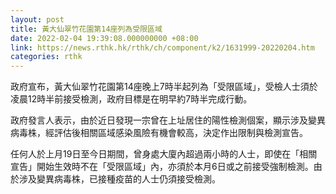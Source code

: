 ```yaml
---
layout: post
title: 黃大仙翠竹花園第14座列為受限區域
date: 2022-02-04 19:39:08.000000000 +08:00
link: https://news.rthk.hk/rthk/ch/component/k2/1631999-20220204.htm
categories: rthk
---
```


政府宣布，黃大仙翠竹花園第14座晚上7時半起列為「受限區域」，受檢人士須於凌晨12時半前接受檢測，政府目標是在明早約7時半完成行動。

政府發言人表示，由於近日發現一宗曾在上址居住的陽性檢測個案，顯示涉及變異病毒株，經評估後相關區域感染風險有機會較高，決定作出限制與檢測宣告。

任何人於上月19日至今日期間，曾身處大廈內超過兩小時的人士，即使在「相關宣告」開始生效時不在「受限區域」內，亦須於本月6日或之前接受強制檢測。由於涉及變異病毒株，已接種疫苗的人士仍須接受檢測。
